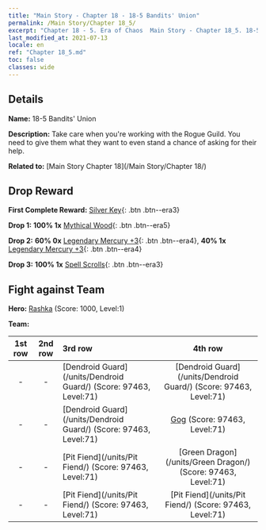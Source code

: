 ```yaml
---
title: "Main Story - Chapter 18 - 18-5 Bandits' Union"
permalink: /Main Story/Chapter 18_5/
excerpt: "Chapter 18 - 5. Era of Chaos  Main Story - Chapter 18_5. 18-5 Bandits' Union"
last_modified_at: 2021-07-13
locale: en
ref: "Chapter 18_5.md"
toc: false
classes: wide
---
```


## Details

 **Name:** 18-5 Bandits' Union

 **Description:** Take care when you're working with the Rogue Guild. You need to give them what they want to even stand a chance of asking for their help.

 **Related to:** [Main Story Chapter 18](/Main Story/Chapter 18/)

## Drop Reward

 **First Complete Reward:** [Silver Key](/Items/con_693/){: .btn .btn--era3}

 **Drop 1:** **100% 1x** [Mythical Wood](/Items/mat_62/){: .btn .btn--era5}

 **Drop 2:** **60% 0x** [Legendary Mercury +3](/Items/mat_56/){: .btn .btn--era4}, **40% 1x** [Legendary Mercury +3](/Items/mat_56/){: .btn .btn--era4}

 **Drop 3:** **100% 1x** [Spell Scrolls](/Items/con_694/){: .btn .btn--era3}


## Fight against Team
 **Hero:** [Rashka](/heroes/Rashka/) (Score: 1000, Level:1)

 **Team:**


  | 1st row | 2nd row | 3rd row | 4th row |
  |:----:|:----:|:----|:----:|
  | - | - | [Dendroid Guard](/units/Dendroid Guard/) (Score: 97463, Level:71)  | [Dendroid Guard](/units/Dendroid Guard/) (Score: 97463, Level:71)  |
  | - | - | [Dendroid Guard](/units/Dendroid Guard/) (Score: 97463, Level:71)  | [Gog](/units/Gog/) (Score: 97463, Level:71)  |
  | - | - | [Pit Fiend](/units/Pit Fiend/) (Score: 97463, Level:71)  | [Green Dragon](/units/Green Dragon/) (Score: 97463, Level:71)  |
  | - | - | [Pit Fiend](/units/Pit Fiend/) (Score: 97463, Level:71)  | [Pit Fiend](/units/Pit Fiend/) (Score: 97463, Level:71)  |


